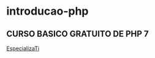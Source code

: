# introducao-php

## CURSO BASICO GRATUITO DE PHP 7 
<a href = "https://www.youtube.com/playlist?list=PLVSNL1PHDWvTwSPNOGj_GrXg41W6dgWam"> EspecializaTi<a/>

